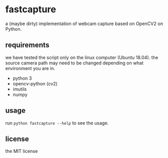 # fastcapture

a (maybe dirty) implementation of webcam capture based on OpenCV2 on Python.

## requirements

we have tested the script only on the linux computer (Ubuntu 18.04). the source camera path may need to be changed depending on what environment you are in.

- python 3
- opencv-python (cv2)
- imutils
- numpy

## usage

run `python fastcapture --help` to see the usage.

## license

the MIT license
